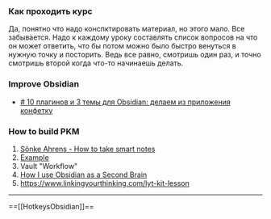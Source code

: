 

### Как проходить курс
Да, понятно что надо конспктировать материал, но этого мало. Все забывается. Надо к каждому уроку составлять список вопросов на что он может ответить, что бы потом можно  было быстро венуться в нужную точку и посторить. Ведь все равно, смотришь один раз, и точно смотришь второй когда что-то начинаешь делать.

### Improve Obsidian
- [# 10 плагинов и 3 темы для Obsidian: делаем из приложения конфетку](https://fedorovpishet.ru/pimp-my-obsidian/)

### How to build PKM
1. [Sönke Ahrens - How to take smart notes](https://vimeo.com/275530205)
2. [Example](https://publish.obsidian.md/mobydiction/notes/_About)
3. Vault "Workflow"
4.  [How I use Obsidian as a Second Brain](https://www.youtube.com/watch?v=uqVx22lo9_4&list=PLXRQ6inbDn6fDEicAQglorjczZR7oudPA&index=2&t=31s)
5.  https://www.linkingyourthinking.com/lyt-kit-lesson

---
 ==[[HotkeysObsidian]]==
